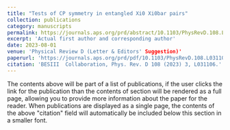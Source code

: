 ```yaml
---
title: "Tests of CP symmetry in entangled Xi0 Xi0bar pairs"
collection: publications
category: manuscripts
permalink: https://journals.aps.org/prd/abstract/10.1103/PhysRevD.108.L031106
excerpt: 'Actual first author and corresponding author'
date: 2023-08-01
venue: 'Physical Review D (Letter & Editors' Suggestion)'
paperurl: 'https://journals.aps.org/prd/pdf/10.1103/PhysRevD.108.L031106'
citation: 'BESIII  Collaboration, Phys. Rev. D 108 (2023) 3, L031106.'
---
```


The contents above will be part of a list of publications, if the user clicks the link for the publication than the contents of section will be rendered as a full page, allowing you to provide more information about the paper for the reader. When publications are displayed as a single page, the contents of the above "citation" field will automatically be included below this section in a smaller font.
